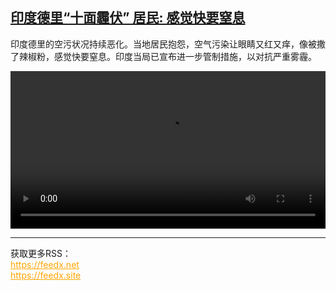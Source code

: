 <!--1732717023000-->
[印度德里“十面霾伏” 居民: 感觉快要窒息](https://www.dw.com/zh/%E5%8D%B0%E5%BA%A6%E5%BE%B7%E9%87%8C%E2%80%9C%E5%8D%81%E9%9D%A2%E9%9C%BE%E4%BC%8F%E2%80%9D%20%E5%B1%85%E6%B0%91:%20%E6%84%9F%E8%A7%89%E5%BF%AB%E8%A6%81%E7%AA%92%E6%81%AF/a-70843489)
------

<p>印度德里的空污状况持续恶化。当地居民抱怨，空气污染让眼睛又红又痒，像被撒了辣椒粉，感觉快要窒息。印度当局已宣布进一步管制措施，以对抗严重雾霾。</small></p><video src="https://tvdownloaddw-a.akamaihd.net/vps/webvideos/CHI/2024/DWVG/DWVGCHI241121_indiasmog-_01IMW_AVC_512x288.mp4" controls style="width:100%"></video><br><hr><div>获取更多RSS：<br><a href="https://feedx.net" style="color:orange" target="_blank">https://feedx.net</a> <br><a href="https://feedx.site" style="color:orange" target="_blank">https://feedx.site</a><br></div>
